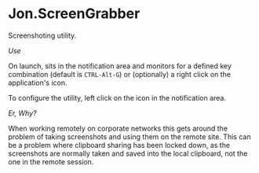 Jon.ScreenGrabber
=============

Screenshoting utility.

*Use*

On launch, sits in the notification area and monitors for a defined key combination (default is `CTRL-Alt-G`) or (optionally) a right click on the application's icon.

To configure the utility, left click on the icon in the notification area.


*Er, Why?*

When working remotely on corporate networks this gets around the problem of taking screenshots and using them on the remote site. This can be a problem where clipboard sharing has been locked down, as the screenshots are normally taken and saved into the local clipboard, not the one in the remote session.




